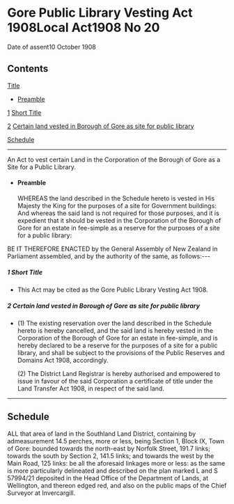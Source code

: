 # Gore Public Library Vesting Act 1908Local Act1908 No 20

Date of assent10 October 1908

## Contents

[Title][0]
    
*   [Preamble][1]

[1][2] [Short Title][2]

[2][3] [Certain land vested in Borough of Gore as site for public library][3]

[Schedule][4]  
[][4]

---

An Act to vest certain Land in the Corporation of the Borough of Gore as a Site for a Public Library.
    
*   #### Preamble
    
    WHEREAS the land described in the Schedule hereto is vested in His Majesty the King for the purposes of a site for Government buildings: And whereas the said land is not required for those purposes, and it is expedient that it should be vested in the Corporation of the Borough of Gore for an estate in fee-simple as a reserve for the purposes of a site for a public library:

BE IT THEREFORE ENACTED by the General Assembly of New Zealand in Parliament assembled, and by the authority of the same, as follows:---

##### 1 Short Title
    
*   This Act may be cited as the Gore Public Library Vesting Act 1908\.

##### 2 Certain land vested in Borough of Gore as site for public library
    
*   (1) The existing reservation over the land described in the Schedule hereto is hereby cancelled, and the said land is hereby vested in the Corporation of the Borough of Gore for an estate in fee-simple, and is hereby declared to be a reserve for the purposes of a site for a public library, and shall be subject to the provisions of the Public Reserves and Domains Act 1908, accordingly.
    
    (2) The District Land Registrar is hereby authorised and empowered to issue in favour of the said Corporation a certificate of title under the Land Transfer Act 1908, in respect of the said land.

---

## Schedule

ALL that area of land in the Southland Land District, containing by admeasurement 14.5 perches, more or less, being Section 1, Block IX, Town of Gore: bounded towards the north-east by Norfolk Street, 191.7 links; towards the south by Section 2, 141.5 links; and towards the west by the Main Road, 125 links: be all the aforesaid linkages more or less: as the same is more particularly delineated and described on the plan marked L and S 57994/21 deposited in the Head Office of the Department of Lands, at Wellington, and thereon edged red, and also on the public maps of the Chief Surveyor at Invercargill.

[0]: http://www.legislation.govt.nz/act/local/1908/0020/latest/whole.html#DLM33670
[1]: http://www.legislation.govt.nz/act/local/1908/0020/latest/whole.html#DLM33671
[2]: http://www.legislation.govt.nz/act/local/1908/0020/latest/whole.html#DLM33674
[3]: http://www.legislation.govt.nz/act/local/1908/0020/latest/whole.html#DLM33675
[4]: http://www.legislation.govt.nz/act/local/1908/0020/latest/whole.html#DLM33676